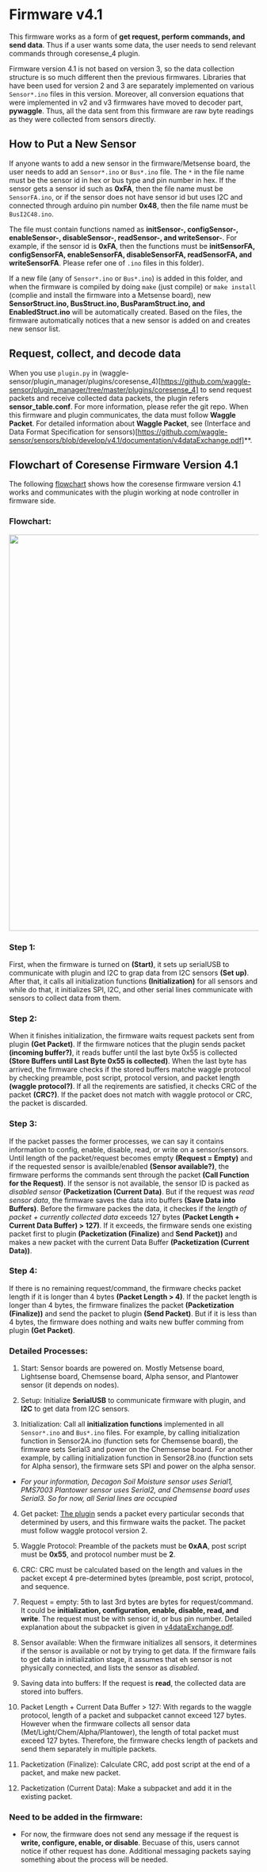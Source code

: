 <!--
waggle_topic=Waggle/Sensors/V4,Firmware
-->


# Firmware v4.1
This firmware works as a form of **get request, perform commands, and send data**. Thus if a user wants some data, the user needs to send relevant commands through coresense_4 plugin. 

Firmware version 4.1 is not based on version 3, so the data collection structure is so much different then the previous firmwares. Libraries that have been used for version 2 and 3 are separately implemented on various ```Sensor*.ino``` files in this version. Moreover, all conversion equations that were implemented in v2 and v3 firmwares have moved to decoder part, **pywaggle**. Thus, all the data sent from this firmware are raw byte readings as they were collected from sensors directly.


## How to Put a New Sensor
If anyone wants to add a new sensor in the firmware/Metsense board, the user needs to add an ```Sensor*.ino``` or ```Bus*.ino``` file. The ```*``` in the file name must be the sensor id in hex or bus type and pin number in hex. If the sensor gets a sensor id such as **0xFA**, then the file name must be ```SensorFA.ino```, or if the sensor does not have sensor id but uses I2C and connected through arduino pin number **0x48**, then the file name must be ```BusI2C48.ino```.

The file must contain functions named as **initSensor-, configSensor-, enableSensor-, disableSensor-, readSensor-, and writeSensor-**. For example, if the sensor id is **0xFA**, then the functions must be **initSensorFA, configSensorFA, enableSensorFA, disableSensorFA, readSensorFA, and writeSensorFA**. Please refer one of ```.ino``` files in this folder).

If a new file (any of ```Sensor*.ino``` or ```Bus*.ino```) is added in this folder, and when the firmware is compiled by doing ```make``` (just compile) or ```make install``` (complie and install the firmware into a Metsense board), new **SensorStruct.ino, BusStruct.ino, BusParamStruct.ino, and EnabledStruct.ino** will be automatically created. Based on the files, the firmware automatically notices that a new sensor is added on and creates new sensor list.


## Request, collect, and decode data
When you use ```plugin.py``` in (waggle-sensor/plugin_manager/plugins/coresense_4)[https://github.com/waggle-sensor/plugin_manager/tree/master/plugins/coresense_4] to send request packets and receive collected data packets, the plugin refers **sensor_table.conf**. For more information, please refer the git repo. When this firmware and plugin communicates, the data must follow **Waggle Packet**. For detailed information about **Waggle Packet**, see (Interface and Data Format Specification for sensors)[https://github.com/waggle-sensor/sensors/blob/develop/v4.1/documentation/v4dataExchange.pdf]**.


## Flowchart of Coresense Firmware Version 4.1

The following [flowchart](https://github.com/waggle-sensor/sensors/blob/develop/v4.1/Firmware_flow.md#flowchart) shows how the coresense firmware version 4.1 works and communicates with the plugin working at node controller in firmware side.

### Flowchart:
<img src="./Firmware_flow.png" width=800 />

### Step 1:
First, when the firmware is turned on **(Start)**, it sets up serialUSB to communicate with plugin and I2C to grap data from I2C sensors **(Set up)**. After that, it calls all initialization functions **(Initialization)** for all sensors and while do that, it initializes SPI, I2C, and other serial lines communicate with sensors to collect data from them. 

### Step 2:
When it finishes initialization, the firmware waits request packets sent from plugin **(Get Packet)**. If the firmware notices that the plugin sends packet **(incoming buffer?)**, it reads buffer until the last byte 0x55 is collected **(Store Buffers until Last Byte 0x55 is collected)**. When the last byte has arrived, the firmware checks if the stored buffers matche waggle protocol by checking preamble, post script, protocol version, and packet length **(waggle protocol?)**. If all the reqirements are satisfied, it checks CRC of the packet **(CRC?)**. If the packet does not match with waggle protocol or CRC, the packet is discarded.

### Step 3:
If the packet passes the former processes, we can say it contains information to config, enable, disable, read, or write on a sensor/sensors. Until length of the packet/request becomes empty **(Request = Empty)** and if the requested sensor is availble/enabled **(Sensor available?)**, the firmware performs the commands sent through the packet **(Call Function for the Request)**. If the sensor is not available, the sensor ID is packed as *disabled sensor* **(Packetization (Current Data)**. But if the request was *read sensor data*, the firmware saves the data into buffers **(Save Data into Buffers)**. Before the firmware packes the data, it checkes if the *length of packet + currently collected data* exceeds 127 bytes **(Packet Length + Current Data Buffer) > 127)**. If it exceeds, the firmware sends one existing packet first to plugin **(Packetization (Finalize)** and **Send Packet))** and makes a new packet with the current Data Buffer **(Packetization (Current Data))**.

### Step 4:
If there is no remaining request/command, the firmware checks packet length if it is longer than 4 bytes **(Packet Length > 4)**. If the packet length is longer than 4 bytes, the firmware finalizes the packet **(Packetization (Finalize))** and send the packet to plugin **(Send Packet)**. But if it is less than 4 bytes, the firmware does nothing and waits new buffer comming from plugin **(Get Packet)**.

### Detailed Processes:

1. Start: Sensor boards are powered on. Mostly Metsense board, Lightsense board, Chemsense board, Alpha sensor, and Plantower sensor (it depends on nodes).

2. Setup: Initialize **SerialUSB** to communicate firmware with plugin, and **I2C** to get data from I2C sensors.

3. Initialization: Call all **initialization functions** implemented in all ```Sensor*.ino``` and ```Bus*.ino``` files. For example, by calling initialization function in Sensor2A.ino (function sets for Chemsense board), the firmware sets Serial3 and power on the Chemsense board. For another example, by calling initialization function in Sensor28.ino (function sets for Alpha sensor), the firmware sets SPI and power on the alpha sensor.

* *For your information, Decagon Soil Moisture sensor uses Serial1, PMS7003 Plantower sensor uses Serial2, and Chemsense board uses Serial3. So for now, all Serial lines are occupied*

4. Get packet: [The plugin](https://github.com/waggle-sensor/plugin_manager/tree/master/plugins/coresense_4) sends a packet every particular seconds that determined by users, and this firmware waits the packet. The packet must follow waggle protocol version 2.

5. Waggle Protocol: Preamble of the packets must be **0xAA**, post script must be **0x55**, and protocol number must be **2**. 

6. CRC: CRC must be calculated based on the length and values in the packet except 4 pre-determined bytes (preamble, post script, protocol, and sequence.

7. Request = empty: 5th to last 3rd bytes are bytes for request/command. It could be **initialization, configuration, enable, disable, read, and write**. The request must be with sensor id, or bus pin number. Detailed explanation about the subpacket is given in [v4dataExchange.pdf](https://github.com/waggle-sensor/sensors/blob/develop/v4.1/documentation/v4dataExchange.pdf).

8. Sensor available: When the firmware initializes all sensors, it determines if the sensor is available or not by trying to get data. If the firmware fails to get data in initialization stage, it assumes that eh sensor is not physically connected, and lists the sensor as *disabled*.

9. Saving data into buffers: If the request is **read**, the collected data are stored into buffers.

10. Packet Length + Current Data Buffer > 127: With regards to the waggle protocol, length of a packet and subpacket cannot exceed 127 bytes. However when the firmware collects all sensor data (Met/Light/Chem/Alpha/Plantower), the length of total packet must exceed 127 bytes. Therefore, the firmware checks length of packets and send them separately in multiple packets.

11. Packetization (Finalize): Calculate CRC, add post script at the end of a packet, and make new packet.

12. Packetization (Current Data): Make a subpacket and add it in the existing packet.

### Need to be added in the firmware:
- For now, the firmware does not send any message if the request is **write, configure, enable, or disable**. Becuase of this, users cannot notice if other request has done. Additional messaging packets saying something about the process will be needed.

